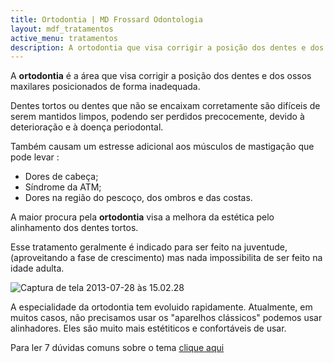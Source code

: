 ```yaml
---
title: Ortodontia | MD Frossard Odontologia
layout: mdf_tratamentos
active_menu: tratamentos
description: A ortodontia que visa corrigir a posição dos dentes e dos ossos posicionados de forma inadequada. O dente fora de posição proporciona uma estética ruim.
---
```


A **ortodontia** é a área que visa corrigir a posição dos dentes e dos ossos maxilares posicionados de forma inadequada. 

Dentes tortos ou dentes que não se encaixam corretamente são difíceis de serem mantidos limpos, podendo ser perdidos precocemente, devido à deterioração e à doença periodontal.

Também causam um estresse adicional aos músculos de mastigação que pode levar : 
- Dores de cabeça;
- Síndrome da ATM; 
- Dores na região do pescoço, dos ombros e das costas. 

A maior procura pela **ortodontia** visa a melhora da estética pelo alinhamento dos dentes tortos. 

Esse tratamento geralmente é indicado para ser feito na juventude, (aproveitando a fase de crescimento) mas nada impossibilita de ser feito na idade adulta.

![Captura de tela 2013-07-28 às 15.02.28](Captura-de-tela-2013-07-28-às-15.02.28-300x197.png)

A especialidade da ortodontia tem evoluido rapidamente. Atualmente, em muitos casos, não precisamos usar os "aparelhos clássicos" podemos usar alinhadores. Eles são muito mais estétiticos e confortáveis de usar. 

Para ler 7 dúvidas comuns sobre o tema [clique aqui](https://mdfrossard.com.br/ortodontia-7-duvidas-comuns/)